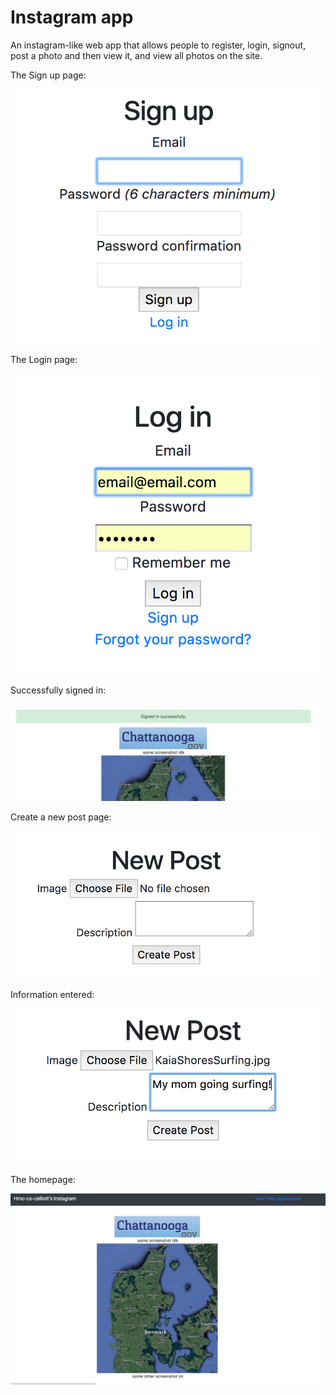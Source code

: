 # Instagram app

An instagram-like web app that allows people to register, login, signout, post a photo and then view it, and view all photos on the site.

The Sign up page: 

![Sign up](sign_up.png)


The Login page: 

![Login](login.png)


Successfully signed in:

![Successful Sign In](successful_sign_in.png)



Create a new post page:

![New Post Page](new_post_empty.png)


Information entered:

![Uploaded a photo](new_post_filled_info.png)


The homepage:

![Homepage](homepage.png)
